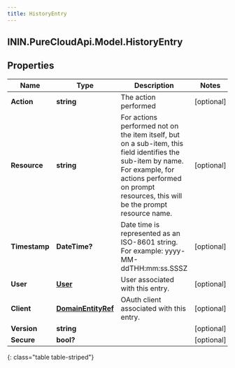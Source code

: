 ```yaml
---
title: HistoryEntry
---
```

## ININ.PureCloudApi.Model.HistoryEntry

## Properties

|Name | Type | Description | Notes|
|------------ | ------------- | ------------- | -------------|
| **Action** | **string** | The action performed | [optional] |
| **Resource** | **string** | For actions performed not on the item itself, but on a sub-item, this field identifies the sub-item by name.  For example, for actions performed on prompt resources, this will be the prompt resource name. | [optional] |
| **Timestamp** | **DateTime?** | Date time is represented as an ISO-8601 string. For example: yyyy-MM-ddTHH:mm:ss.SSSZ | [optional] |
| **User** | [**User**](User.html) | User associated with this entry. | [optional] |
| **Client** | [**DomainEntityRef**](DomainEntityRef.html) | OAuth client associated with this entry. | [optional] |
| **Version** | **string** |  | [optional] |
| **Secure** | **bool?** |  | [optional] |
{: class="table table-striped"}


